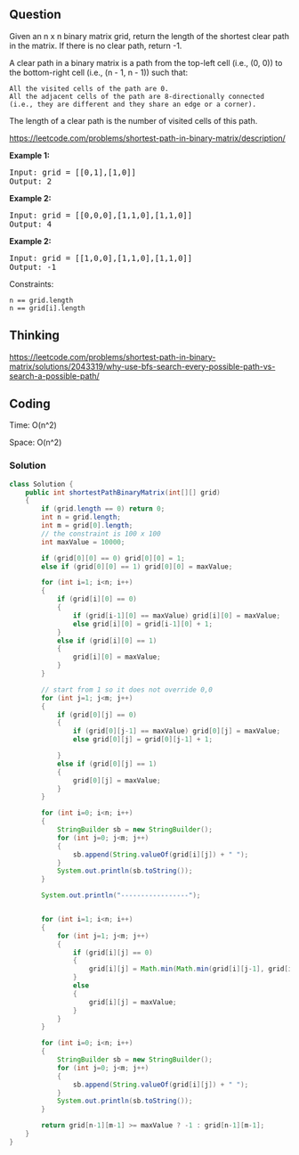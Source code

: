 ## Question
Given an n x n binary matrix grid, return the length of the shortest clear path in the matrix. If there is no clear path, return -1.

A clear path in a binary matrix is a path from the top-left cell (i.e., (0, 0)) to the bottom-right cell (i.e., (n - 1, n - 1)) such that:

    All the visited cells of the path are 0.
    All the adjacent cells of the path are 8-directionally connected (i.e., they are different and they share an edge or a corner).

The length of a clear path is the number of visited cells of this path.

https://leetcode.com/problems/shortest-path-in-binary-matrix/description/

**Example 1:**
<pre>
Input: grid = [[0,1],[1,0]]
Output: 2
</pre>

**Example 2:**
<pre>
Input: grid = [[0,0,0],[1,1,0],[1,1,0]]
Output: 4
</pre>

**Example 2:**
<pre>
Input: grid = [[1,0,0],[1,1,0],[1,1,0]]
Output: -1
</pre>

Constraints:

    n == grid.length
    n == grid[i].length


## Thinking
https://leetcode.com/problems/shortest-path-in-binary-matrix/solutions/2043319/why-use-bfs-search-every-possible-path-vs-search-a-possible-path/

## Coding
Time: O(n^2)

Space: O(n^2)

### Solution
```java
class Solution {
    public int shortestPathBinaryMatrix(int[][] grid)
    {
        if (grid.length == 0) return 0;
        int n = grid.length;
        int m = grid[0].length;
        // the constraint is 100 x 100
        int maxValue = 10000;

        if (grid[0][0] == 0) grid[0][0] = 1;
        else if (grid[0][0] == 1) grid[0][0] = maxValue;

        for (int i=1; i<n; i++)
        {
            if (grid[i][0] == 0)
            {
                if (grid[i-1][0] == maxValue) grid[i][0] = maxValue;
                else grid[i][0] = grid[i-1][0] + 1;
            }
            else if (grid[i][0] == 1)
            {
                grid[i][0] = maxValue;
            }
        }

        // start from 1 so it does not override 0,0
        for (int j=1; j<m; j++)
        {
            if (grid[0][j] == 0)
            {
                if (grid[0][j-1] == maxValue) grid[0][j] = maxValue;
                else grid[0][j] = grid[0][j-1] + 1;

            }
            else if (grid[0][j] == 1)
            {
                grid[0][j] = maxValue;
            }
        }

        for (int i=0; i<n; i++)
        {
            StringBuilder sb = new StringBuilder();
            for (int j=0; j<m; j++)
            {
                sb.append(String.valueOf(grid[i][j]) + " ");
            }
            System.out.println(sb.toString());
        }

        System.out.println("-----------------");


        for (int i=1; i<n; i++)
        {
            for (int j=1; j<m; j++)
            {
                if (grid[i][j] == 0)
                {
                    grid[i][j] = Math.min(Math.min(grid[i][j-1], grid[i-1][j]), grid[i-1][j-1]) + 1;
                }
                else
                {
                    grid[i][j] = maxValue;
                }
            }
        }

        for (int i=0; i<n; i++)
        {
            StringBuilder sb = new StringBuilder();
            for (int j=0; j<m; j++)
            {
                sb.append(String.valueOf(grid[i][j]) + " ");
            }
            System.out.println(sb.toString());
        }

        return grid[n-1][m-1] >= maxValue ? -1 : grid[n-1][m-1];
    }
}
```